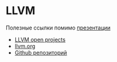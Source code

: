 # LLVM

Полезные ссылки помимо [презентации](https://docs.google.com/presentation/d/1VGIZ8c8gR7amiATkcJ1e6mI3wYFOx7ZAO2t3v-eIy8s/edit?usp=sharing)

* [LLVM open projects](https://llvm.org/OpenProjects.html)
* [llvm.org](http://llvm.org/)
* [Github репозиторий](https://github.com/llvm/llvm-project/)
